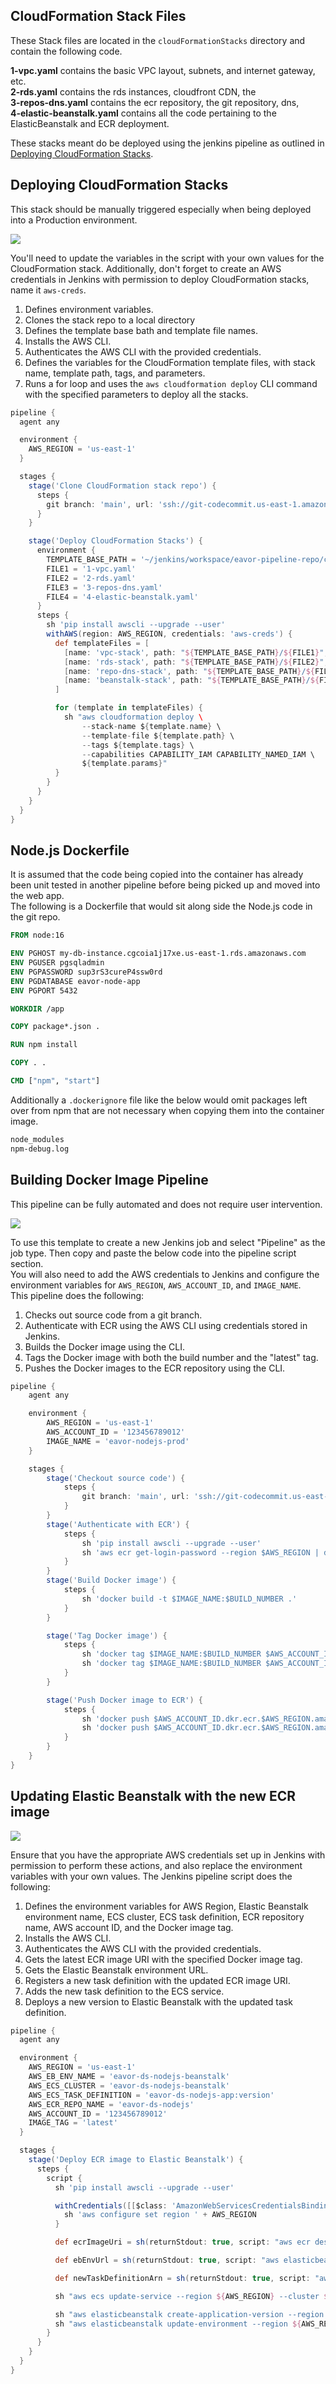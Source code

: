 ## CloudFormation Stack Files

These Stack files are located in the `cloudFormationStacks` directory and contain the following code. <br>

**1-vpc.yaml** contains the basic VPC layout, subnets, and internet gateway, etc. <br>
**2-rds.yaml** contains the rds instances, cloudfront CDN, the <br>
**3-repos-dns.yaml**  contains the ecr repository, the git repository, dns, <br>
**4-elastic-beanstalk.yaml** contains all the code pertaining to the ElasticBeanstalk and ECR deployment.<br>

These stacks meant do be deployed using the jenkins pipeline as outlined in [Deploying CloudFormation Stacks](#deploying-cloudformation-stacks).

## Deploying CloudFormation Stacks

This stack should be manually triggered especially when being deployed into a Production environment. 

![](../images/pipelineStackDeploy.drawio.png)

You'll need to update the variables in the script with your own values for the CloudFormation stack. Additionally, don't forget to create an AWS credentials in Jenkins with permission to deploy CloudFormation stacks, name it `aws-creds`.

1. Defines environment variables.
2. Clones the stack repo to a local directory
3. Defines the template base bath and template file names.
4. Installs the AWS CLI.
5. Authenticates the AWS CLI with the provided credentials.
6. Defines the variables for the CloudFormation template files, with stack name, template path, tags, and parameters.
7. Runs a for loop and uses the `aws cloudformation deploy` CLI command with the specified parameters to deploy all the stacks.
```groovy
pipeline {
  agent any

  environment {
    AWS_REGION = 'us-east-1'
  }

  stages {
    stage('Clone CloudFormation stack repo') {
      steps {
        git branch: 'main', url: 'ssh://git-codecommit.us-east-1.amazonaws.com/v1/repos/eavor-pipeline-repo'
      }
    }

    stage('Deploy CloudFormation Stacks') {
      environment {
        TEMPLATE_BASE_PATH = '~/jenkins/workspace/eavor-pipeline-repo/cloudFormationStacks'
        FILE1 = '1-vpc.yaml'
        FILE2 = '2-rds.yaml'
        FILE3 = '3-repos-dns.yaml'
        FILE4 = '4-elastic-beanstalk.yaml'
      }
      steps {
        sh 'pip install awscli --upgrade --user'
        withAWS(region: AWS_REGION, credentials: 'aws-creds') {
          def templateFiles = [
            [name: 'vpc-stack', path: "${TEMPLATE_BASE_PATH}/${FILE1}", tags: "name=vpc", params: ""],
            [name: 'rds-stack', path: "${TEMPLATE_BASE_PATH}/${FILE2}", tags: "name=rds", params: ""],
            [name: 'repo-dns-stack', path: "${TEMPLATE_BASE_PATH}/${FILE3}", tags: "name=reposdns", params: ""],
            [name: 'beanstalk-stack', path: "${TEMPLATE_BASE_PATH}/${FILE4}", tags: "name=beanstalk", params: ""],
          ]

          for (template in templateFiles) {
            sh "aws cloudformation deploy \
                --stack-name ${template.name} \
                --template-file ${template.path} \
                --tags ${template.tags} \
                --capabilities CAPABILITY_IAM CAPABILITY_NAMED_IAM \
                ${template.params}"
          }
        }
      }
    }
  }
}
```

## Node.js Dockerfile

It is assumed that the code being copied into the container has already been unit tested in another pipeline before being picked up and moved into the web app.<br> 
The following is a Dockerfile that would sit along side the Node.js code in the git repo. <br>
```dockerfile
FROM node:16

ENV PGHOST my-db-instance.cgcoia1j17xe.us-east-1.rds.amazonaws.com
ENV PGUSER pgsqladmin
ENV PGPASSWORD sup3rS3cureP4ssw0rd
ENV PGDATABASE eavor-node-app
ENV PGPORT 5432

WORKDIR /app

COPY package*.json .

RUN npm install

COPY . .

CMD ["npm", "start"]
```

Additionally a `.dockerignore` file like the below would omit packages left over from npm that are not necessary when copying them into the container image. <br>
```dockerfile
node_modules
npm-debug.log
```


## Building Docker Image Pipeline

This pipeline can be fully automated and does not require user intervention.<br>

![](../images/pipelineDocker.drawio.png)

To use this template to create a new Jenkins job and select "Pipeline" as the job type. Then copy and paste the below code into the pipeline script section. <br>
You will also need to add the AWS credentials to Jenkins and configure the environment variables for `AWS_REGION`, `AWS_ACCOUNT_ID`, and `IMAGE_NAME`.<br>
This pipeline does the following:<br> 

1. Checks out source code from a git branch.
2. Authenticate with ECR using the AWS CLI using credentials stored in Jenkins.
3. Builds the Docker image using the CLI.
4. Tags the Docker image with both the build number and the "latest" tag.
5. Pushes the Docker images to the ECR repository using the CLI.<br>
```groovy
pipeline {
    agent any

    environment {
        AWS_REGION = 'us-east-1'
        AWS_ACCOUNT_ID = '123456789012'
        IMAGE_NAME = 'eavor-nodejs-prod'
    }

    stages {
        stage('Checkout source code') {
            steps {
                git branch: 'main', url: 'ssh://git-codecommit.us-east-1.amazonaws.com/v1/repos/eavor-nodejs-prod-app'
            }
        }
        stage('Authenticate with ECR') {
            steps {
                sh 'pip install awscli --upgrade --user'
                sh 'aws ecr get-login-password --region $AWS_REGION | docker login --username AWS --password-stdin $AWS_ACCOUNT_ID.dkr.ecr.$AWS_REGION.amazonaws.com'
            }
        }
        stage('Build Docker image') {
            steps {
                sh 'docker build -t $IMAGE_NAME:$BUILD_NUMBER .'
            }
        }

        stage('Tag Docker image') {
            steps {
                sh 'docker tag $IMAGE_NAME:$BUILD_NUMBER $AWS_ACCOUNT_ID.dkr.ecr.$AWS_REGION.amazonaws.com/$IMAGE_NAME:$BUILD_NUMBER'
                sh 'docker tag $IMAGE_NAME:$BUILD_NUMBER $AWS_ACCOUNT_ID.dkr.ecr.$AWS_REGION.amazonaws.com/$IMAGE_NAME:latest'
            }
        }

        stage('Push Docker image to ECR') {
            steps {
                sh 'docker push $AWS_ACCOUNT_ID.dkr.ecr.$AWS_REGION.amazonaws.com/$IMAGE_NAME:$BUILD_NUMBER'
                sh 'docker push $AWS_ACCOUNT_ID.dkr.ecr.$AWS_REGION.amazonaws.com/$IMAGE_NAME:latest'
            }
        }
    }
}
```

## Updating Elastic Beanstalk with the new ECR image

![](../images/pipelineNewECRimage.drawio.png)

Ensure that you have the appropriate AWS credentials set up in Jenkins with permission to perform these actions, and also replace the environment variables with your own values.
The Jenkins pipeline script does the following:

1. Defines the environment variables for AWS Region, Elastic Beanstalk environment name, ECS cluster, ECS task definition, ECR repository name, AWS account ID, and the Docker image tag.
2. Installs the AWS CLI.
3. Authenticates the AWS CLI with the provided credentials.
4. Gets the latest ECR image URI with the specified Docker image tag.
5. Gets the Elastic Beanstalk environment URL.
6. Registers a new task definition with the updated ECR image URI.
7. Adds the new task definition to the ECS service.
8. Deploys a new version to Elastic Beanstalk with the updated task definition.
```groovy
pipeline {
  agent any

  environment {
    AWS_REGION = 'us-east-1'
    AWS_EB_ENV_NAME = 'eavor-ds-nodejs-beanstalk'
    AWS_ECS_CLUSTER = 'eavor-ds-nodejs-beanstalk'
    AWS_ECS_TASK_DEFINITION = 'eavor-ds-nodejs-app:version'
    AWS_ECR_REPO_NAME = 'eavor-ds-nodejs'
    AWS_ACCOUNT_ID = '123456789012'
    IMAGE_TAG = 'latest'
  }

  stages {
    stage('Deploy ECR image to Elastic Beanstalk') {
      steps {
        script {
          sh 'pip install awscli --upgrade --user'

          withCredentials([[$class: 'AmazonWebServicesCredentialsBinding', credentialsId: 'aws-creds', accessKeyVariable: 'AWS_ACCESS_KEY_ID', secretKeyVariable: 'AWS_SECRET_ACCESS_KEY']]) {
            sh 'aws configure set region ' + AWS_REGION
          }

          def ecrImageUri = sh(returnStdout: true, script: "aws ecr describe-images --region ${AWS_REGION} --repository-name ${AWS_ECR_REPO_NAME} --image-ids imageTag=${IMAGE_TAG} --query 'images[0].imageUri' --output text").trim()

          def ebEnvUrl = sh(returnStdout: true, script: "aws elasticbeanstalk describe-environments --region ${AWS_REGION} --environment-names ${AWS_EB_ENV_NAME} --query 'Environments[0].CNAME' --output text").trim()

          def newTaskDefinitionArn = sh(returnStdout: true, script: "aws ecs register-task-definition --region ${AWS_REGION} --execution-role-arn arn:aws:iam::${AWS_ACCOUNT_ID}:role/ecsTaskExecutionRole --family ${AWS_ECS_TASK_DEFINITION} --container-definitions '[{\"name\":\"my-container-name\",\"image\":\"${ecrImageUri}\",\"essential\":true}]' --query 'taskDefinition.taskDefinitionArn' --output text").trim()

          sh "aws ecs update-service --region ${AWS_REGION} --cluster ${AWS_ECS_CLUSTER} --service my-service-name --service ${AWS_ECS_CLUSTER} --task-definition ${newTaskDefinitionArn} --query 'service.taskDefinition'"

          sh "aws elasticbeanstalk create-application-version --region ${AWS_REGION} --application-name my-app-name --version-label v1 --source-bundle S3Bucket=my-s3-bucket-name,S3Key=my-app-package.zip"
          sh "aws elasticbeanstalk update-environment --region ${AWS_REGION} --environment-name ${AWS_EB_ENV_NAME} --version-label v1"
        }
      }
    }
  }
}

```
